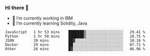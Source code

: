 ### Hi there 👋

<!--
**mathcodeman/mathcodeman** is a ✨ _special_ ✨ repository because its `README.md` (this file) appears on your GitHub profile.

Here are some ideas to get you started:

- 🔭 I’m currently working on ...
- 🌱 I’m currently learning ...
- 👯 I’m looking to collaborate on ...
- 🤔 I’m looking for help with ...
- 💬 Ask me about ...
- 📫 How to reach me: ...
- 😄 Pronouns: ...
- ⚡ Fun fact: ...
-->

- 🔭 I’m currently working in IBM
- 🌱 I’m currently learning Solidity, Java

<!--START_SECTION:waka-->

```text
JavaScript   1 hr 53 mins    ███████▒░░░░░░░░░░░░░░░░░   29.41 %
Python       1 hr 50 mins    ███████▒░░░░░░░░░░░░░░░░░   28.75 %
JSON         39 mins         ██▓░░░░░░░░░░░░░░░░░░░░░░   10.16 %
Docker       29 mins         ██░░░░░░░░░░░░░░░░░░░░░░░   07.71 %
Other        26 mins         █▓░░░░░░░░░░░░░░░░░░░░░░░   06.96 %
```

<!--END_SECTION:waka-->
